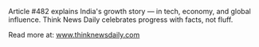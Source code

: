 Article #482 explains India's growth story — in tech, economy, and global influence. Think News Daily celebrates progress with facts, not fluff.

Read more at: www.thinknewsdaily.com